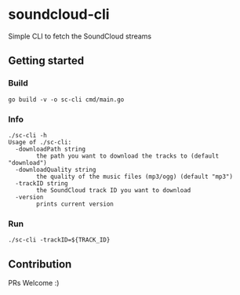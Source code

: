 # soundcloud-cli
Simple CLI to fetch the SoundCloud streams

## Getting started

### Build
```
go build -v -o sc-cli cmd/main.go
```

### Info
```
./sc-cli -h
Usage of ./sc-cli:
  -downloadPath string
    	the path you want to download the tracks to (default "download")
  -downloadQuality string
    	the quality of the music files (mp3/ogg) (default "mp3")
  -trackID string
    	the SoundCloud track ID you want to download
  -version
    	prints current version
```

### Run
```
./sc-cli -trackID=${TRACK_ID}
```


## Contribution

PRs Welcome :)